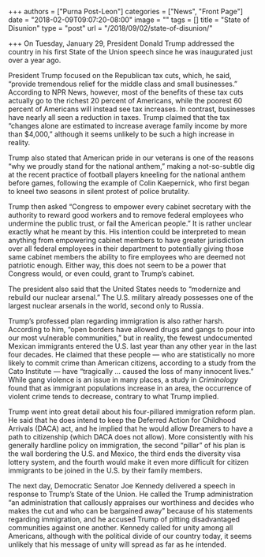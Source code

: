 +++
authors = ["Purna Post-Leon"]
categories = ["News", "Front Page"]
date = "2018-02-09T09:07:20-08:00"
image = ""
tags = []
title = "State of Disunion"
type = "post"
url = "/2018/09/02/state-of-disunion/"

+++
On Tuesday, January 29, President Donald Trump addressed the country in his first State of the Union speech since he was inaugurated just over a year ago. 

President Trump focused on the Republican tax cuts, which, he said, “provide tremendous relief for the middle class and small businesses.” According to NPR News, however, most of the benefits of these tax cuts actually go to the richest 20 percent of Americans, while the poorest 60 percent of Americans will instead see tax increases. In contrast, businesses have nearly all seen a reduction in taxes. Trump claimed that the tax “changes alone are estimated to increase average family income by more than $4,000,” although it seems unlikely to be such a high increase in reality.

Trump also stated that American pride in our veterans is one of the reasons “why we proudly stand for the national anthem,” making a not-so-subtle dig at the recent practice of football players kneeling for the national anthem before games, following the example of Colin Kaepernick, who first began to kneel two seasons in silent protest of police brutality.

Trump then asked “Congress to empower every cabinet secretary with the authority to reward good workers and to remove federal employees who undermine the public trust, or fail the American people.” It is rather unclear exactly what he meant by this. His intention could be interpreted to mean anything from empowering cabinet members to have greater jurisdiction over all federal employees in their department to potentially giving those same cabinet members the ability to fire employees who are deemed not patriotic enough. Either way, this does not seem to be a power that Congress would, or even could, grant to Trump’s cabinet.

The president also said that the United States needs to “modernize and rebuild our nuclear arsenal.” The U.S. military already possesses one of the largest nuclear arsenals in the world, second only to Russia.

Trump’s professed plan regarding immigration is also rather harsh. According to him, “open borders have allowed drugs and gangs to pour into our most vulnerable communities,” but in reality, the fewest undocumented Mexican immigrants entered the U.S. last year than any other year in the last four decades. He claimed that these people — who are statistically no more likely to commit crime than American citizens, according to a study from the Cato Institute — have “tragically … caused the loss of many innocent lives.” While gang violence is an issue in many places, a study in _Criminology_ found that as immigrant populations increase in an area, the occurrence of violent crime tends to decrease, contrary to what Trump implied. 

Trump went into great detail about his four-pillared immigration reform plan. He said that he does intend to keep the Deferred Action for Childhood Arrivals (DACA) act, and he implied that he would allow Dreamers to have a path to citizenship (which DACA does not allow). More consistently with his generally hardline policy on immigration, the second “pillar” of his plan is the wall bordering the U.S. and Mexico, the third ends the diversity visa lottery system, and the fourth would make it even more difficult for citizen immigrants to be joined in the U.S. by their family members.

The next day, Democratic Senator Joe Kennedy delivered a speech in response to Trump’s State of the Union. He called the Trump administration “an administration that callously appraises our worthiness and decides who makes the cut and who can be bargained away” because of his statements regarding immigration, and he accused Trump of pitting disadvantaged communities against one another. Kennedy called for unity among all Americans, although with the political divide of our country today, it seems unlikely that his message of unity will spread as far as he intended.